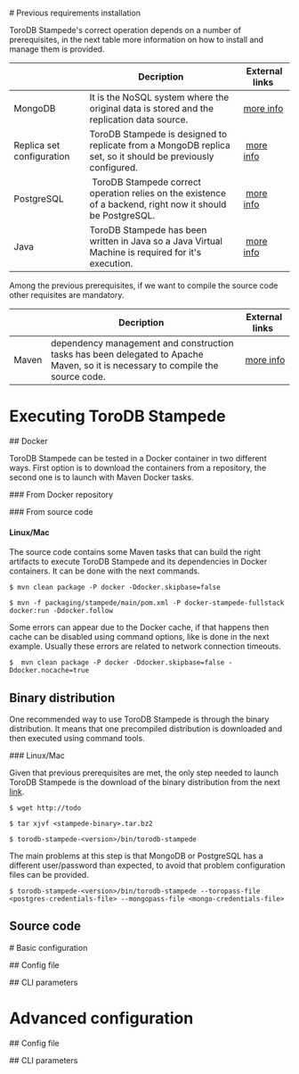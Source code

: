 # Previous requirements installation

ToroDB Stampede's correct operation depends on a number of prerequisites, in the next table more information on how to install and manage them is provided.

| | Decription | External links |
|-|------------|----------------|
| MongoDB | It is the NoSQL system where the original data is stored and the replication data source. | [more info](https://docs.mongodb.com/manual/installation/) |
| Replica set configuration | ToroDB Stampede is designed to replicate from a MongoDB replica set, so it should be previously configured. | [more info](https://docs.mongodb.com/manual/tutorial/deploy-replica-set/) | 
| PostgreSQL | ToroDB Stampede correct operation relies on the existence of a backend, right now it should be PostgreSQL. | [more info](https://wiki.postgresql.org/wiki/Detailed_installation_guides) |
| Java | ToroDB Stampede has been written in Java so a Java Virtual Machine is required for it's execution. | [more info](https://java.com/en/download/help/index_installing.xml) |

Among the previous prerequisites, if we want to compile the source code other requisites are mandatory.

| | Decription | External links |
|-|------------|----------------|
| Maven | dependency management and construction tasks has been delegated to Apache Maven, so it is necessary to compile the source code. | [more info](http://maven.apache.org/install.html) | 

# Executing ToroDB Stampede

## Docker

ToroDB Stampede can be tested in a Docker container in two different ways. First option is to download the containers from a repository, the second one is to launch with Maven Docker tasks.

### From Docker repository

### From source code

#### Linux/Mac

The source code contains some Maven tasks that can build the right artifacts to execute ToroDB Stampede and its dependencies in Docker containers. It can be done with the next commands.

```
$ mvn clean package -P docker -Ddocker.skipbase=false

$ mvn -f packaging/stampede/main/pom.xml -P docker-stampede-fullstack docker:run -Ddocker.follow
```

Some errors can appear due to the Docker cache, if that happens then cache can be disabled using command options, like is done in the next example. Usually these errors are related to network connection timeouts.

```
$  mvn clean package -P docker -Ddocker.skipbase=false -Ddocker.nocache=true
```

## Binary distribution

One recommended way to use ToroDB Stampede is through the binary distribution. It means that one precompiled distribution is downloaded and then executed using command tools.

### Linux/Mac

Given that previous prerequisites are met, the only step needed to launch ToroDB Stampede is the download of the binary distribution from the next [link](http://todo).

```
$ wget http://todo

$ tar xjvf <stampede-binary>.tar.bz2

$ torodb-stampede-<version>/bin/torodb-stampede
```

The main problems at this step is that MongoDB or PostgreSQL has a different user/password than expected, to avoid that problem configuration files can be provided.

```
$ torodb-stampede-<version>/bin/torodb-stampede --toropass-file <postgres-credentials-file> --mongopass-file <mongo-credentials-file>
```

## Source code

# Basic configuration

## Config file

## CLI parameters

# Advanced configuration

## Config file

## CLI parameters
